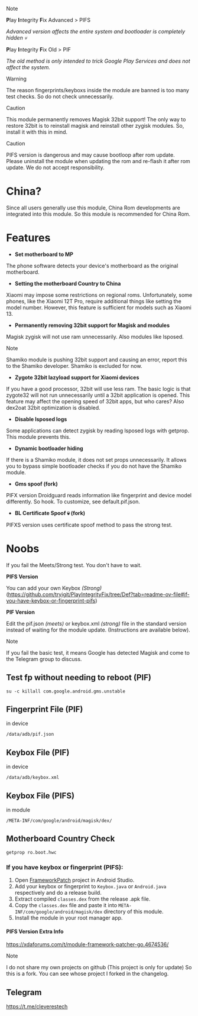 > [!NOTE]
> **P**lay **I**ntegrity **F**ix Advanced > PIFS
> 
> *Advanced version affects the entire system and bootloader is completely hidden 💀*
> 
> **P**lay **I**ntegrity **F**ix Old > PIF
> 
> *The old method is only intended to trick Google Play Services and does not affect the system.*
> 


> [!WARNING]
> The reason fingerprints/keyboxs inside the module are banned is too many test checks. So do not check unnecessarily.

> [!CAUTION]
> This module permanently removes Magisk 32bit support! The only way to restore 32bit is to reinstall magisk and reinstall other zygisk modules. So, install it with this in mind.

> [!CAUTION]
> PIFS version is dangerous and may cause bootloop after rom update. Please uninstall the module when updating the rom and re-flash it after rom update. We do not accept responsibility.

# China?
Since all users generally use this module, China Rom developments are integrated into this module. So this module is recommended for China Rom.

# Features
+ **Set motherboard to MP**

The phone software detects your device's motherboard as the original motherboard.

+ **Setting the motherboard Country to China**

Xiaomi may impose some restrictions on regional roms. Unfortunately, some phones, like the Xiaomi 12T Pro, require additional things like setting the model number. However, this feature is sufficient for models such as Xiaomi 13.

+ **Permanently removing 32bit support for Magisk and modules**

Magisk zygisk will not use ram unnecessarily. Also modules like lsposed.
> [!NOTE]
> Shamiko module is pushing 32bit support and causing an error, report this to the Shamiko developer. Shamiko is excluded for now.

+ **Zygote 32bit lazyload support for Xiaomi devices**

If you have a good processor, 32bit will use less ram. The basic logic is that zygote32 will not run unnecessarily until a 32bit application is opened. This feature may affect the opening speed of 32bit apps, but who cares?
Also dex2oat 32bit optimization is disabled.

+ **Disable lsposed logs**

Some applications can detect zygisk by reading lsposed logs with getprop. This module prevents this.

+ **Dynamic bootloader hiding**

If there is a Shamiko module, it does not set props unnecessarily. It allows you to bypass simple bootloader checks if you do not have the Shamiko module.

+ **Gms spoof (fork)**

PIFX version Droidguard reads information like fingerprint and device model differently. So hook.
To customize, see default.pif.json.

+ **BL Certificate Spoof 💀 (fork)**

PIFXS version uses certificate spoof method to pass the strong test.

# Noobs
If you fail the Meets/Strong test. You don't have to wait.

**PIFS Version**

You can add your own Keybox *(Strong)*
(https://github.com/tryigit/PlayIntegrityFix/tree/Def?tab=readme-ov-file#if-you-have-keybox-or-fingerprint-pifs)

**PIF Version**

Edit the pif.json *(meets)* or keybox.xml *(strong)* file in the standard version instead of waiting for the module update.
(Instructions are available below).


> [!NOTE]
> If you fail the basic test, it means Google has detected Magisk and come to the Telegram group to discuss.


## Test fp without needing to reboot (PIF)
```
su -c killall com.google.android.gms.unstable
```

## Fingerprint File (PIF)
in device
```
/data/adb/pif.json
```
## Keybox File (PIF)
in device
```
/data/adb/keybox.xml
```
## Keybox File (PIFS)
in module
```
/META-INF/com/google/android/magisk/dex/
```
## Motherboard Country Check
```
getprop ro.boot.hwc
```

### If you have keybox or fingerprint (PIFS):
1. Open [FrameworkPatch](https://github.com/chiteroman/FrameworkPatch/tree/69e08eff494b68ccd3ec71ffb04e0a798d7c686e) project in Android Studio.
2. Add your keybox or fingerprint to `Keybox.java` or `Android.java` respectively and do a release build.
3. Extract compiled `classes.dex` from the release .apk file.
4. Copy the `classes.dex` file and paste it into `META-INF/com/google/android/magisk/dex` directory of this module.
5. Install the module in your root manager app.

#### PIFS Version Extra Info
https://xdaforums.com/t/module-framework-patcher-go.4674536/

> [!NOTE]
> I do not share my own projects on github (This project is only for update) So this is a fork. You can see whose project I forked in the changelog.

## Telegram
https://t.me/cleverestech
